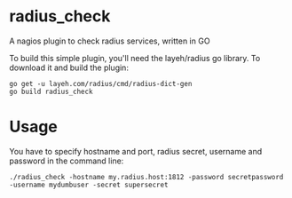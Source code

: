 # radius_check
A nagios plugin to check radius services, written in GO

To build this simple plugin, you'll need the layeh/radius go library. 
To download it and build the plugin:
```
go get -u layeh.com/radius/cmd/radius-dict-gen
go build radius_check

```
# Usage
You have to specify hostname and port, radius secret, username and password in the command line:
```
./radius_check -hostname my.radius.host:1812 -password secretpassword -username mydumbuser -secret supersecret
```

